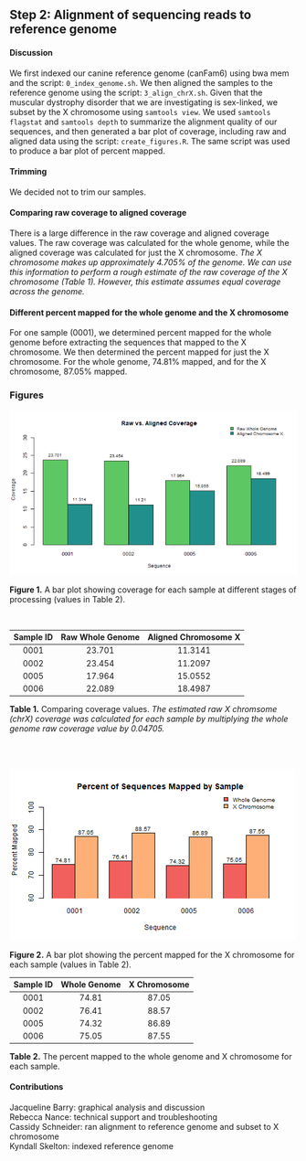 ## Step 2: Alignment of sequencing reads to reference genome

#### Discussion

We first indexed our canine reference genome (canFam6) using bwa mem and the script: `0_index_genome.sh`. We then aligned the samples to the reference genome using the script: `3_align_chrX.sh`. Given that the muscular dystrophy disorder that we are investigating is sex-linked, we subset by the X chromosome using `samtools view`. We used `samtools flagstat` and `samtools depth` to summarize the alignment quality of our sequences, and then generated a bar plot of coverage, including raw and aligned data using the script: `create_figures.R`. The same script was used to produce a bar plot of percent mapped.

#### Trimming

We decided not to trim our samples.

#### Comparing raw coverage to aligned coverage

There is a large difference in the raw coverage and aligned coverage values. The raw coverage was calculated for the whole genome, while the aligned coverage was calculated for just the X chromosome. _The X chromosome makes up approximately 4.705% of the genome. We can use this information to perform a rough estimate of the raw coverage of the X chromosome (Table 1). However, this estimate assumes equal coverage across the genome._  

#### Different percent mapped for the whole genome and the X chromosome

For one sample (0001), we determined percent mapped for the whole genome before extracting the sequences that mapped to the X chromosome. We then determined the percent mapped for just the X chromosome. For the whole genome, 74.81% mapped, and for the X chromosome, 87.05% mapped.

### Figures

<img src="analysis/0_figures/2_coverage.png"  alt="Coverage Bar Graph">  

__Figure 1.__ A bar plot showing coverage for each sample at different stages of processing (values in Table 2).  

<br>

| Sample ID | Raw Whole Genome | Aligned Chromosome X |
|:---------:|:----------------:|:--------------------:|
|   0001    |      23.701      |       11.3141        |
|   0002    |      23.454      |       11.2097        |
|   0005    |      17.964      |       15.0552        |
|   0006    |      22.089      |       18.4987        |

__Table 1.__ Comparing coverage values. _The estimated raw X chromsome (chrX) coverage was calculated for each sample by multiplying the whole genome raw coverage value by 0.04705._  

<br><br>
  
<img src="analysis/0_figures/percent_mapped.png"  alt="Percent Mapped Histogram">

__Figure 2.__ A bar plot showing the percent mapped for the X chromosome for each sample (values in Table 2).  


| Sample ID | Whole Genome | X Chromosome |
|:---------:|:------------:|:------------:|
|   0001    |    74.81     |    87.05     |
|   0002    |    76.41     |    88.57     |
|   0005    |    74.32     |    86.89     |
|   0006    |    75.05     |    87.55     |

__Table 2.__ The percent mapped to the whole genome and X chromosome for each sample.  

#### Contributions

Jacqueline Barry: graphical analysis and discussion  
Rebecca Nance: technical support and troubleshooting  
Cassidy Schneider: ran alignment to reference genome and subset to X chromosome  
Kyndall Skelton: indexed reference genome  
